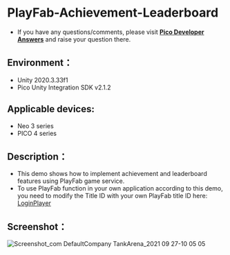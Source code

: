 # PlayFab-Achievement-Leaderboard

- If you have any questions/comments, please visit [**Pico Developer Answers**](https://devanswers.pico-interactive.com/) and raise your question there.

## Environment：

- Unity 2020.3.33f1
- Pico Unity Integration SDK v2.1.2

## Applicable devices:

- Neo 3 series
- PICO 4 series

## Description：

- This demo shows how to implement achievement and leaderboard features using PlayFab game service.
- To use PlayFab function in your own application according to this demo, you need to modify the Title ID with your own PlayFab title ID here: [LoginPlayer](https://github.com/picoxr/PlayFab-Achievement-Leaderboard/blob/228d0ef91923d1640e6b58f4c2fad9608cca852b/Client/TankArena_Starter/Assets/Scripts/GameServiceManager.cs#L53)

## Screenshot：

![Screenshot_com DefaultCompany TankArena_2021 09 27-10 05 05](https://user-images.githubusercontent.com/46362299/134836099-c71f5f19-d45b-44d9-9e94-fc2ff459cf44.jpeg)
